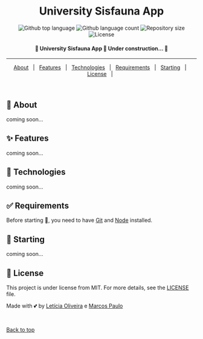 <!-- <div align="center" id="top"> 
  <img src="./.github/app.gif" alt="University Sisfauna App" />

  &#xa0;

  <!-- <a href="https://universitysisfaunaapp.netlify.app">Demo</a>
</div> -->

<h1 align="center">University Sisfauna App</h1>

<p align="center">
  <img alt="Github top language" src="https://img.shields.io/github/languages/top/oliveiralecca/university-sisfauna-app?color=56BEB8">

  <img alt="Github language count" src="https://img.shields.io/github/languages/count/oliveiralecca/university-sisfauna-app?color=56BEB8">

  <img alt="Repository size" src="https://img.shields.io/github/repo-size/oliveiralecca/university-sisfauna-app?color=56BEB8">

  <img alt="License" src="https://img.shields.io/github/license/oliveiralecca/university-sisfauna-app?color=56BEB8">

  <!-- <img alt="Github issues" src="https://img.shields.io/github/issues/oliveiralecca/university-sisfauna-app?color=56BEB8" /> -->

  <!-- <img alt="Github forks" src="https://img.shields.io/github/forks/oliveiralecca/university-sisfauna-app?color=56BEB8" /> -->

  <!-- <img alt="Github stars" src="https://img.shields.io/github/stars/oliveiralecca/university-sisfauna-app?color=56BEB8" /> -->
</p>

<!-- Status -->

<h4 align="center"> 
	🚧  University Sisfauna App 🚀 Under construction...  🚧
</h4> 

<hr>

<p align="center">
  <a href="#dart-about">About</a> &#xa0; | &#xa0; 
  <a href="#sparkles-features">Features</a> &#xa0; | &#xa0;
  <a href="#rocket-technologies">Technologies</a> &#xa0; | &#xa0;
  <a href="#white_check_mark-requirements">Requirements</a> &#xa0; | &#xa0;
  <a href="#checkered_flag-starting">Starting</a> &#xa0; | &#xa0;
  <a href="#memo-license">License</a> &#xa0; | &#xa0;
  <!-- <a href="https://github.com/oliveiralecca" target="_blank">Author</a> -->
</p>

<br>

## :dart: About ##

coming soon...

## :sparkles: Features ##

coming soon...

<!-- :heavy_check_mark: Feature 1;\
:heavy_check_mark: Feature 2;\
:heavy_check_mark: Feature 3; -->

## :rocket: Technologies ##

coming soon...

<!-- The following tools were used in this project:

- [Expo](https://expo.io/)
- [Node.js](https://nodejs.org/en/)
- [React](https://pt-br.reactjs.org/)
- [React Native](https://reactnative.dev/)
- [TypeScript](https://www.typescriptlang.org/) -->

## :white_check_mark: Requirements ##

Before starting :checkered_flag:, you need to have [Git](https://git-scm.com) and [Node](https://nodejs.org/en/) installed.

## :checkered_flag: Starting ##

coming soon...

<!-- ```bash
# Clone this project
$ git clone https://github.com/oliveiralecca/university-sisfauna-app

# Access
$ cd university-sisfauna-app

# Install dependencies
$ yarn

# Run the project
$ yarn start

# The server will initialize in the <http://localhost:3000>
``` -->

## :memo: License ##

This project is under license from MIT. For more details, see the [LICENSE](LICENSE.md) file.


Made with 💕 by <a href="https://github.com/oliveiralecca" target="_blank">Letícia Oliveira</a> e <a href="https://github.com/mpaullos" target="_blank">Marcos Paulo</a>

&#xa0;

<a href="#top">Back to top</a>

